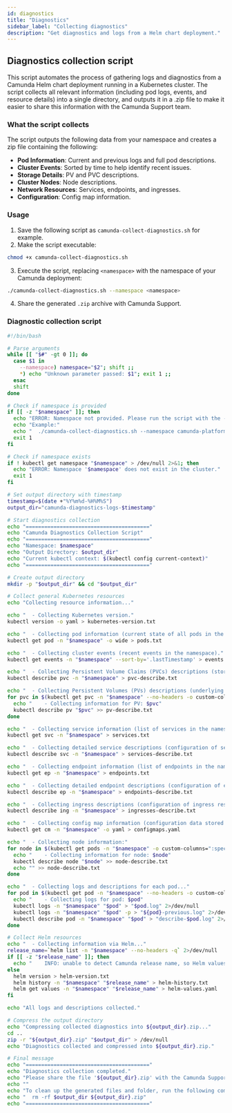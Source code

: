```yaml
---
id: diagnostics
title: "Diagnostics"
sidebar_label: "Collecting diagnostics"
description: "Get diagnostics and logs from a Helm chart deployment."
---
```


## Diagnostics collection script

This script automates the process of gathering logs and diagnostics from a Camunda Helm chart deployment running in a Kubernetes cluster. The script collects all relevant information (including pod logs, events, and resource details) into a single directory, and outputs it in a .zip file to make it easier to share this information with the Camunda Support team.

### What the script collects

The script outputs the following data from your namespace and creates a zip file containing the following:

- **Pod Information**: Current and previous logs and full pod descriptions.
- **Cluster Events**: Sorted by time to help identify recent issues.
- **Storage Details**: PV and PVC descriptions.
- **Cluster Nodes**: Node descriptions.
- **Network Resources**: Services, endpoints, and ingresses.
- **Configuration**: Config map information.

### Usage

1. Save the following script as `camunda-collect-diagnostics.sh` for example.
2. Make the script executable:

```bash
chmod +x camunda-collect-diagnostics.sh
```

3. Execute the script, replacing `<namespace>` with the namespace of your Camunda deployment:

```bash
./camunda-collect-diagnostics.sh --namespace <namespace>
```

4. Share the generated `.zip` archive with Camunda Support.

### Diagnostic collection script

```bash
#!/bin/bash

# Parse arguments
while [[ "$#" -gt 0 ]]; do
  case $1 in
    --namespace) namespace="$2"; shift ;;
    *) echo "Unknown parameter passed: $1"; exit 1 ;;
  esac
  shift
done

# Check if namespace is provided
if [[ -z "$namespace" ]]; then
  echo "ERROR: Namespace not provided. Please run the script with the --namespace parameter."
  echo "Example:"
  echo "  ./camunda-collect-diagnostics.sh --namespace camunda-platform"
  exit 1
fi

# Check if namespace exists
if ! kubectl get namespace "$namespace" > /dev/null 2>&1; then
  echo "ERROR: Namespace '$namespace' does not exist in the cluster."
  exit 1
fi

# Set output directory with timestamp
timestamp=$(date +"%Y%m%d-%H%M%S")
output_dir="camunda-diagnostics-logs-$timestamp"

# Start diagnostics collection
echo "========================================"
echo "Camunda Diagnostics Collection Script"
echo "========================================"
echo "Namespace: $namespace"
echo "Output Directory: $output_dir"
echo "Current kubectl context: $(kubectl config current-context)"
echo "========================================"

# Create output directory
mkdir -p "$output_dir" && cd "$output_dir"

# Collect general Kubernetes resources
echo "Collecting resource information..."

echo "  - Collecting Kubernetes version."
kubectl version -o yaml > kubernetes-version.txt

echo "  - Collecting pod information (current state of all pods in the namespace)."
kubectl get pod -n "$namespace" -o wide > pods.txt

echo "  - Collecting cluster events (recent events in the namespace)."
kubectl get events -n "$namespace" --sort-by='.lastTimestamp' > events.txt

echo "  - Collecting Persistent Volume Claims (PVCs) descriptions (storage claims in the namespace)."
kubectl describe pvc -n "$namespace" > pvc-describe.txt

echo "  - Collecting Persistent Volumes (PVs) descriptions (underlying storage volumes)."
for pvc in $(kubectl get pvc -n "$namespace" --no-headers -o custom-columns=":spec.volumeName"); do
  echo "    - Collecting information for PV: $pvc"
  kubectl describe pv "$pvc" >> pv-describe.txt
done

echo "  - Collecting service information (list of services in the namespace)."
kubectl get svc -n "$namespace" > services.txt

echo "  - Collecting detailed service descriptions (configuration of services)."
kubectl describe svc -n "$namespace" > services-describe.txt

echo "  - Collecting endpoint information (list of endpoints in the namespace)."
kubectl get ep -n "$namespace" > endpoints.txt

echo "  - Collecting detailed endpoint descriptions (configuration of endpoints)."
kubectl describe ep -n "$namespace" > endpoints-describe.txt

echo "  - Collecting ingress descriptions (configuration of ingress resources)."
kubectl describe ing -n "$namespace" > ingresses-describe.txt

echo "  - Collecting config map information (configuration data stored in the namespace)."
kubectl get cm -n "$namespace" -o yaml > configmaps.yaml

echo "  - Collecting node information:"
for node in $(kubectl get pods -n "$namespace" -o custom-columns=":spec.nodeName" --no-headers | sort | uniq); do
  echo "    - Collecting information for node: $node"
  kubectl describe node "$node" >> node-describe.txt
  echo "" >> node-describe.txt
done

echo "  - Collecting logs and descriptions for each pod..."
for pod in $(kubectl get pod -n "$namespace" --no-headers -o custom-columns=":metadata.name"); do
  echo "    - Collecting logs for pod: $pod"
  kubectl logs -n "$namespace" "$pod" > "$pod.log" 2>/dev/null
  kubectl logs -n "$namespace" "$pod" -p > "${pod}-previous.log" 2>/dev/null
  kubectl describe pod -n "$namespace" "$pod" > "describe-$pod.log" 2>/dev/null
done

# Collect Helm resources
echo "  - Collecting information via Helm..."
release_name=`helm list -n "$namespace" --no-headers -q` 2>/dev/null
if [[ -z "$release_name" ]]; then
  echo "    INFO: unable to detect Camunda release name, so Helm values.yaml will not be collected. Install \"helm\" command, make it available in the PATH and re-run the script. (Alternatively, upload \"values.yaml\" separately)"
else
  helm version > helm-version.txt
  helm history -n "$namespace" "$release_name" > helm-history.txt
  helm get values -n "$namespace" "$release_name" > helm-values.yaml
fi

echo "All logs and descriptions collected."

# Compress the output directory
echo "Compressing collected diagnostics into ${output_dir}.zip..."
cd ..
zip -r "${output_dir}.zip" "$output_dir" > /dev/null
echo "Diagnostics collected and compressed into ${output_dir}.zip."

# Final message
echo "========================================"
echo "Diagnostics collection completed."
echo "Please share the file '${output_dir}.zip' with the Camunda Support team."
echo ""
echo "To clean up the generated files and folder, run the following command:"
echo "  rm -rf $output_dir ${output_dir}.zip"
echo "========================================"
```
